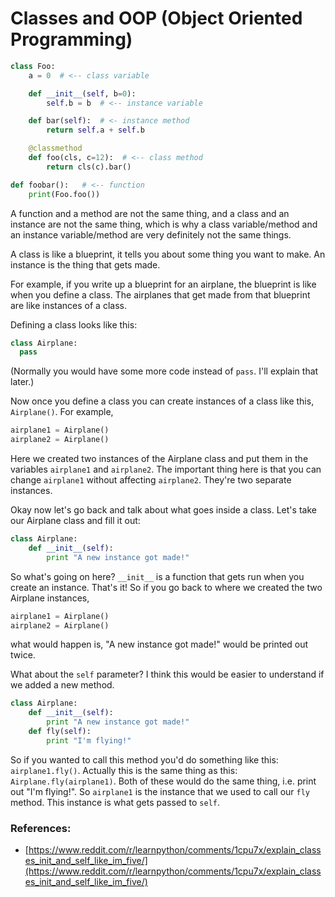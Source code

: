 # Classes and OOP (Object Oriented Programming)


```python
class Foo:
    a = 0  # <-- class variable

    def __init__(self, b=0):
        self.b = b  # <-- instance variable

    def bar(self):  # <- instance method
        return self.a + self.b

    @classmethod
    def foo(cls, c=12):  # <-- class method
        return cls(c).bar()

def foobar():   # <-- function
    print(Foo.foo())
```

A function and a method are not the same thing, and a class and an instance are not the same thing, which is why a class variable/method and an instance variable/method are very definitely not the same things.

A class is like a blueprint, it tells you about some thing you want to make. An instance is the thing that gets made. 

For example, if you write up a blueprint for an airplane, the blueprint is like when you define a class. The airplanes that get made from that blueprint are like instances of a class. 

Defining a class looks like this:

```python
class Airplane:
  pass  
```

(Normally you would have some more code instead of `pass`. I'll explain that later.)
 
Now once you define a class you can create instances of a class like this, `Airplane()`. For example,

```python
airplane1 = Airplane()
airplane2 = Airplane()
```

Here we created two instances of the Airplane class and put them in the variables `airplane1` and `airplane2`. The important thing here is that you can change `airplane1` without affecting `airplane2`. They're two separate instances.

Okay now let's go back and talk about what goes inside a class. Let's take our Airplane class and fill it out:
```python
class Airplane:
    def __init__(self):
        print "A new instance got made!"
```
So what's going on here? `__init__` is a function that gets run when you create an instance. That's it! So if you go back to where we created the two Airplane instances,
```python
airplane1 = Airplane()
airplane2 = Airplane()
```

what would happen is, "A new instance got made!" would be printed out twice.

What about the `self` parameter? I think this would be easier to understand if we added a new method.

```python
class Airplane:
    def __init__(self):
        print "A new instance got made!"
    def fly(self):
        print "I'm flying!"
```

So if you wanted to call this method you'd do something like this: `airplane1.fly()`. Actually this is the same thing as this: `Airplane.fly(airplane1)`. Both of these would do the same thing, i.e. print out "I'm flying!". So `airplane1` is the instance that we used to call our `fly` method. This instance is what gets passed to `self`. 


### References:
* [https://www.reddit.com/r/learnpython/comments/1cpu7x/explain_classes_init_and_self_like_im_five/](https://www.reddit.com/r/learnpython/comments/1cpu7x/explain_classes_init_and_self_like_im_five/)
